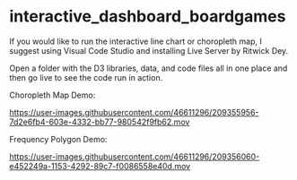 # interactive_dashboard_boardgames

If you would like to run the interactive line chart or choropleth map, I suggest using Visual Code Studio and installing Live Server by Ritwick Dey.

Open a folder with the D3 libraries, data, and code files all in one place and then go live to see the code run in action. 

Choropleth Map Demo:

https://user-images.githubusercontent.com/46611296/209355956-7d2e6fb4-603e-4332-bb77-980542f9fb62.mov


Frequency Polygon Demo:

https://user-images.githubusercontent.com/46611296/209356060-e452249a-1153-4292-89c7-f0086558e40d.mov
